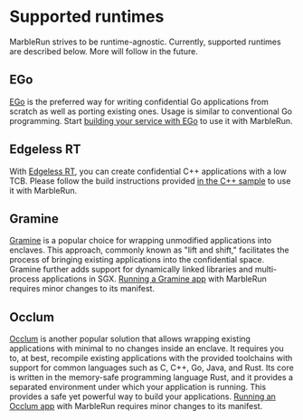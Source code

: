 # Supported runtimes

MarbleRun strives to be runtime-agnostic. Currently, supported runtimes are described below. More will follow in the future.

## EGo
[EGo](https://github.com/edgelesssys/ego) is the preferred way for writing confidential Go applications from scratch as well as porting existing ones. Usage is similar to conventional Go programming. Start [building your service with EGo](../building-enclaves/ego.md) to use it with MarbleRun.

## Edgeless RT
With [Edgeless RT](https://github.com/edgelesssys/edgelessrt), you can create confidential C++ applications with a low TCB. Please follow the build instructions provided [in the C++ sample](https://github.com/edgelesssys/marblerun/blob/master/samples/helloc%2B%2B) to use it with MarbleRun.

## Gramine
[Gramine](https://gramineproject.io/) is a popular choice for wrapping unmodified applications into enclaves.
This approach, commonly known as "lift and shift," facilitates the process of bringing existing applications into the confidential space.
Gramine further adds support for dynamically linked libraries and multi-process applications in SGX.
[Running a Gramine app](../building-enclaves/gramine.md) with MarbleRun requires minor changes to its manifest.

## Occlum
[Occlum](https://github.com/occlum/occlum) is another popular solution that allows wrapping existing applications with minimal to no changes inside an enclave. It requires you to, at best, recompile existing applications with the provided toolchains with support for common languages such as C, C++, Go, Java, and Rust.
Its core is written in the memory-safe programming language Rust, and it provides a separated environment under which your application is running. This provides a safe yet powerful way to build your applications.
[Running an Occlum app](../building-enclaves/occlum.md) with MarbleRun requires minor changes to its manifest.
